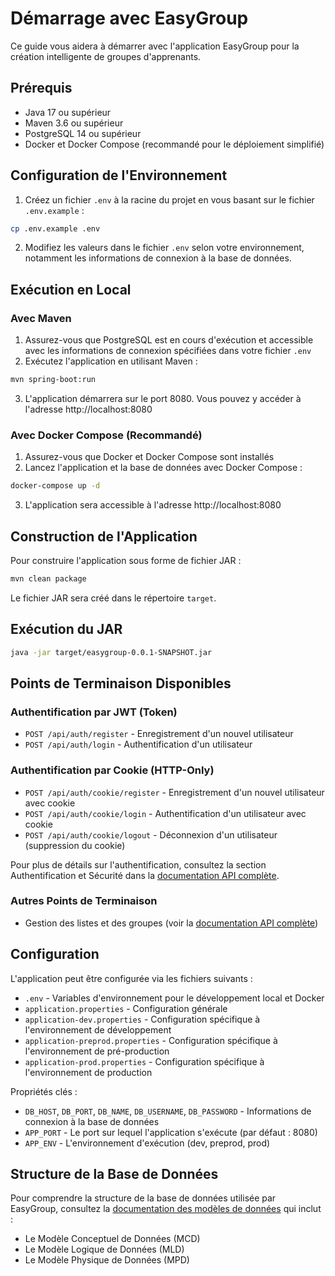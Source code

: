# Démarrage avec EasyGroup

Ce guide vous aidera à démarrer avec l'application EasyGroup pour la création intelligente de groupes d'apprenants.

## Prérequis

- Java 17 ou supérieur
- Maven 3.6 ou supérieur
- PostgreSQL 14 ou supérieur
- Docker et Docker Compose (recommandé pour le déploiement simplifié)

## Configuration de l'Environnement

1. Créez un fichier `.env` à la racine du projet en vous basant sur le fichier `.env.example` :

```bash
cp .env.example .env
```

2. Modifiez les valeurs dans le fichier `.env` selon votre environnement, notamment les informations de connexion à la base de données.

## Exécution en Local

### Avec Maven

1. Assurez-vous que PostgreSQL est en cours d'exécution et accessible avec les informations de connexion spécifiées dans votre fichier `.env`
2. Exécutez l'application en utilisant Maven :

```bash
mvn spring-boot:run
```

3. L'application démarrera sur le port 8080. Vous pouvez y accéder à l'adresse http://localhost:8080

### Avec Docker Compose (Recommandé)

1. Assurez-vous que Docker et Docker Compose sont installés
2. Lancez l'application et la base de données avec Docker Compose :

```bash
docker-compose up -d
```

3. L'application sera accessible à l'adresse http://localhost:8080

## Construction de l'Application

Pour construire l'application sous forme de fichier JAR :

```bash
mvn clean package
```

Le fichier JAR sera créé dans le répertoire `target`.

## Exécution du JAR

```bash
java -jar target/easygroup-0.0.1-SNAPSHOT.jar
```

## Points de Terminaison Disponibles

### Authentification par JWT (Token)
- `POST /api/auth/register` - Enregistrement d'un nouvel utilisateur
- `POST /api/auth/login` - Authentification d'un utilisateur

### Authentification par Cookie (HTTP-Only)
- `POST /api/auth/cookie/register` - Enregistrement d'un nouvel utilisateur avec cookie
- `POST /api/auth/cookie/login` - Authentification d'un utilisateur avec cookie
- `POST /api/auth/cookie/logout` - Déconnexion d'un utilisateur (suppression du cookie)

Pour plus de détails sur l'authentification, consultez la section Authentification et Sécurité dans la [documentation API complète](./api-documentation.md).

### Autres Points de Terminaison
- Gestion des listes et des groupes (voir la [documentation API complète](./api-documentation.md))

## Configuration

L'application peut être configurée via les fichiers suivants :

- `.env` - Variables d'environnement pour le développement local et Docker
- `application.properties` - Configuration générale
- `application-dev.properties` - Configuration spécifique à l'environnement de développement
- `application-preprod.properties` - Configuration spécifique à l'environnement de pré-production
- `application-prod.properties` - Configuration spécifique à l'environnement de production

Propriétés clés :

- `DB_HOST`, `DB_PORT`, `DB_NAME`, `DB_USERNAME`, `DB_PASSWORD` - Informations de connexion à la base de données
- `APP_PORT` - Le port sur lequel l'application s'exécute (par défaut : 8080)
- `APP_ENV` - L'environnement d'exécution (dev, preprod, prod)

## Structure de la Base de Données

Pour comprendre la structure de la base de données utilisée par EasyGroup, consultez la [documentation des modèles de données](./database-models.md) qui inclut :

- Le Modèle Conceptuel de Données (MCD)
- Le Modèle Logique de Données (MLD)
- Le Modèle Physique de Données (MPD)
